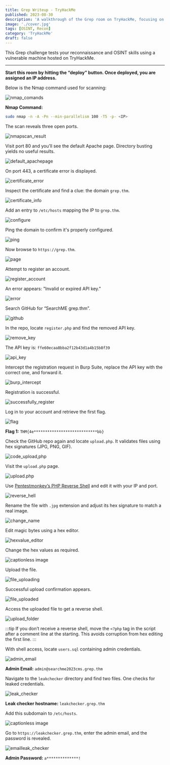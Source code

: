 ```yaml
---
title: Grep Writeup - TryHackMe
published: 2023-08-30
description: 'A walkthrough of the Grep room on TryHackMe, focusing on reconnaissance, OSINT techniques, and enumeration.'
image: './cover.jpg'
tags: [OSINT, Recon]
category: 'TryHackMe'
draft: false
---
```


This Grep challenge tests your reconnaissance and OSINT skills using a vulnerable machine hosted on TryHackMe.

---

**Start this room by hitting the “deploy” button. Once deployed, you are assigned an IP address.**

Below is the Nmap command used for scanning:

![nmap\_comands](https://miro.medium.com/v2/resize\:fit:1400/format\:webp/1*X3vpSoiQkX7zlK7frig1LA.png)

**Nmap Command:**

```bash
sudo nmap -n -A -Pn --min-parallelism 100 -T5 -p- <IP>
```

The scan reveals three open ports.

![nmapscan\_result](https://miro.medium.com/v2/resize\:fit:1400/format\:webp/1*czgs7eYRewTGGpNN-EoByw.png)

Visit port 80 and you’ll see the default Apache page. Directory busting yields no useful results.

![default\_apachepage](https://miro.medium.com/v2/resize\:fit:1400/format\:webp/1*7W_4HfBWq72OqbpSJ6NA7Q.png)

On port 443, a certificate error is displayed.

![certificate\_error](https://miro.medium.com/v2/resize\:fit:1400/format\:webp/1*ganetOe__QNBBCgyO7ix7Q.png)

Inspect the certificate and find a clue: the domain `grep.thm`.

![certificate\_info](https://miro.medium.com/v2/resize\:fit:1400/format\:webp/1*QjwfaYT8ozUsfKWEuHzkbQ.png)

Add an entry to `/etc/hosts` mapping the IP to `grep.thm`.

![configure](https://miro.medium.com/v2/resize\:fit:1400/format\:webp/1*Pyx6cyNGPLgXrGKdgPTehw.png)

Ping the domain to confirm it's properly configured.

![ping](https://miro.medium.com/v2/resize\:fit:1400/format\:webp/1*nhbI48BE0GAPeVQQDdYrnw.png)

Now browse to `https://grep.thm`.

![page](https://miro.medium.com/v2/resize\:fit:1400/format\:webp/1*n5l9HTAzb4tOoqK6ogAbcA.png)

Attempt to register an account.

![register\_account](https://miro.medium.com/v2/resize\:fit:1400/format\:webp/1*yLlemcCp1WoxLKcxSSOSVg.png)

An error appears: "Invalid or expired API key."

![error](https://miro.medium.com/v2/resize\:fit:1400/format\:webp/1*uZpf6WarUo8hs6i-Zg7_Bg.png)

Search GitHub for “SearchME grep.thm”.

![github](https://miro.medium.com/v2/resize\:fit:1400/format\:webp/1*kMEPLWOmna829hs247iQ5A.png)

In the repo, locate `register.php` and find the removed API key.

![remove\_key](https://miro.medium.com/v2/resize\:fit:1400/format\:webp/1*dDQAeOIwvzkCuOlOews1Bw.png)

The API key is:
`ffe60ecaa8bba2f12b43d1a4b15b8f39`

![api\_key](https://miro.medium.com/v2/resize\:fit:1400/format\:webp/1*sSDpHBW0ksMXvwQ_sDEfCQ.png)

Intercept the registration request in Burp Suite, replace the API key with the correct one, and forward it.

![burp\_intercept](https://miro.medium.com/v2/resize\:fit:1400/format\:webp/1*Ee_YuAUzsmx5E-goGo_uNA.png)

Registration is successful.

![successfully\_register](https://miro.medium.com/v2/resize\:fit:1400/format\:webp/1*LpeNXyG3kiRigJDkO-67sg.png)

Log in to your account and retrieve the first flag.

![flag](https://miro.medium.com/v2/resize\:fit:1400/format\:webp/1*-T9ZLY_Vm_yHOkXY9Awt7Q.png)

**Flag 1:** `THM{4e****************************bb}`

Check the GitHub repo again and locate `upload.php`. It validates files using hex signatures (JPG, PNG, GIF).

![code\_upload,php](https://miro.medium.com/v2/resize\:fit:1400/format\:webp/1*YDD3J_l28rQ7i9-owAqZ9w.png)

Visit the `upload.php` page.

![upload.php](https://miro.medium.com/v2/resize\:fit:1400/format\:webp/1*xRDMu-kxTwxwIjM1vVlsYg.png)

Use [Pentestmonkey’s PHP Reverse Shell](https://github.com/pentestmonkey/php-reverse-shell/blob/master/php-reverse-shell.php) and edit it with your IP and port.

![reverse\_hell](https://miro.medium.com/v2/resize\:fit:1400/format\:webp/1*naf5CYU9jL8uP9niEkHlhw.png)

Rename the file with `.jpg` extension and adjust its hex signature to match a real image.

![change\_name](https://miro.medium.com/v2/resize\:fit:1400/format\:webp/1*wmXbmZcmWiEAfR6jn4gqSw.png)

Edit magic bytes using a hex editor.

![hexvalue\_editor](https://miro.medium.com/v2/resize\:fit:1098/format\:webp/1*-DUNDw8bRgqhwe2neEYy4g.png)

Change the hex values as required.

![captionless image](https://miro.medium.com/v2/resize\:fit:1400/format\:webp/1*VMUpi8mRfTj4rbBRJDj0Wg.png)

Upload the file.

![file\_uploading](https://miro.medium.com/v2/resize\:fit:1400/format\:webp/1*NYWUhGHCpKHahO-K-smfxA.png)

Successful upload confirmation appears.

![file\_uploaded](https://miro.medium.com/v2/resize\:fit:1400/format\:webp/1*fZJHhU0PXc2pGF376gmdag.png)

Access the uploaded file to get a reverse shell.

![upload\_folder](https://miro.medium.com/v2/resize\:fit:1236/format\:webp/1*ba5S85qfKJT7RJCrjOmT8w.png)

:::tip
If you don’t receive a reverse shell, move the `<?php` tag in the script after a comment line at the starting. This avoids corruption from hex editing the first line.
:::

With shell access, locate `users.sql` containing admin credentials.

![admin\_email](https://miro.medium.com/v2/resize\:fit:1400/format\:webp/1*pCW06kF_rcHvHBLTHQ0Ilg.png)

**Admin Email:** `admin@searchme2023cms.grep.thm`

Navigate to the `leakchecker` directory and find two files. One checks for leaked credentials.

![leak\_checker](https://miro.medium.com/v2/resize\:fit:1400/format\:webp/1*NtJSyjnYLu_8ozmj9_hY0w.png)

**Leak checker hostname:** `leakchecker.grep.thm`

Add this subdomain to `/etc/hosts`.

![captionless image](https://miro.medium.com/v2/resize\:fit:1400/format\:webp/1*De2dqpSLLg_nBB-Znw8EjQ.png)

Go to `https://leakchecker.grep.thm`, enter the admin email, and the password is revealed.

![emailleak\_checker](https://miro.medium.com/v2/resize\:fit:1400/format\:webp/1*nTs4LlEFDr-Mj5DbZycS1A.png)

**Admin Password:** `a**************!`
